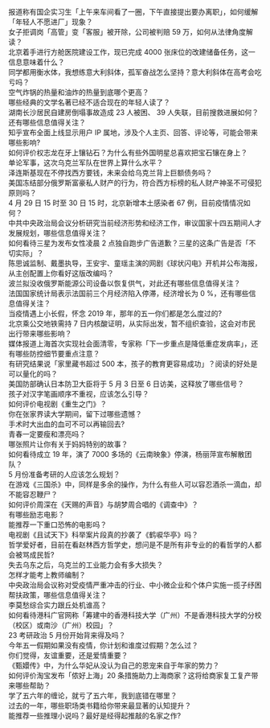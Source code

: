 报道称有国企实习生「上午来车间看了一圈，下午直接提出要办离职」，如何缓解「年轻人不愿进厂」现象？  
女子拒调岗「高管」变「客服」被开除，公司被判赔 59 万，如何从法律角度解读？  
北京着手进行方舱医院建设工作，现已完成 4000 张床位的改建储备任务，这一信息意味着什么？  
同学都用衡水体，我想练意大利斜体，孤军奋战怎么坚持？意大利斜体在高考会吃亏吗？  
空气炸锅的热量和油炸的热量到底哪个更高？  
哪些经典的文学名著已经不适合现在的年轻人读了？  
湖南长沙居民自建房倒塌事故造成 23 人被困、 39 人失联，目前搜救进展如何？还有哪些信息值得关注？  
知乎宣布全面上线显示用户 IP 属地，涉及个人主页、回答、评论等，可能会带来哪些影响?  
如何评价权志龙在牙上镶钻石？为什么有些外国明星总喜欢把宝石镶在身上？  
单论军事，这次乌克兰军队在世界上算什么水平？  
泽连斯基现在不停找西方要钱，未来会给乌克兰背上巨额债务吗？  
美国冻结部分俄罗斯富豪私人财产的行为，符合西方标榜的私人财产神圣不可侵犯原则吗？  
4 月 29 日 15 时至 30 日 15 时，北京新增本土感染者 67 例，目前疫情情况如何？  
中共中央政治局会议分析研究当前经济形势和经济工作，审议国家十四五期间人才发展规划，哪些信息值得关注？  
如何看待三星为发布女性凌晨 2 点独自跑步广告道歉？三星的这条广告是否「不切实际」？  
陈思诚监制、戴墨执导，王安宇、童瑶主演的网剧《球状闪电》开机并公布海报，从主创配置上你看好这版改编吗？  
波兰拟没收俄罗斯能源公司设备以恢复供气，对此还有哪些信息值得关注？  
法国国家统计局表示法国前三个月经济陷入停滞，经济增长为 0 %，还有哪些信息值得关注？  
当疫情遇上小长假，怀念 2019 年，那年的五一你们都是怎么度过的?  
北京乘公交地铁需持 7 日内核酸证明，从实际出发，暂不组织查验，这会对市民出行带来哪些影响？  
媒体报道上海首次实现社会面清零，专家称「下一步重点是降低重症发病率」，还有哪些防控细节要重点注意？  
有研究结果说「家里藏书超过 500 本，孩子的教育更容易成功」？阅读的好处是可以量化的吗？  
美国防部确认日本防卫大臣将于 5 月 3 日至 6 日访美，这释放了哪些信号？  
孩子对汉字笔画顺序不重视，应该怎么引导？  
如何评价电视剧《重生之门》？  
你在张家界读大学期间，留下过哪些遗憾？  
手术时大出血的血可不可以再输回去?  
青春一定要瘦和漂亮吗？  
哪张照片让你有关于妈妈特别的故事？  
如何看待成立 19 年，演了 7000 多场的《云南映象》停演，杨丽萍宣布解散团队？  
5 月份准备考研的人应该怎么规划？  
在游戏《三国杀》中，同样是多余的操作，为什么有些人可以容忍酒杀一滴血，却不能容忍鞭尸？  
如何评价周深在《天赐的声音》与胡梦周合唱的《调查中》？  
有哪些励志电影？  
能推荐一下重口恐怖的电影吗？  
电视剧《且试天下》科举案片段真的抄袭了《鹤唳华亭》吗？  
哲学爱好者，目前在看赵林西方哲学史，想问是不是所有非专业的的看哲学的人都会被骂成民哲?  
失去乌东之后，乌克兰的工业能力会有多大损失？  
怎样才能考上教师编制？  
中央政治局会议称对受疫情严重冲击的行业、中小微企业和个体户实施一揽子纾困帮扶政策，哪些信息值得关注？  
李莫愁综合实力跟丘处机谁高？  
如何看待港科广官网称「筹建中的香港科技大学（广州）不是香港科技大学的分校（校区）或南沙（广州）校园」？  
23 考研政治 5 月份开始背来得及吗？  
今年五一假期如果没有疫情，你计划和谁度过假期？怎么过？  
你们觉得，友谊重要，还是爱情重要？  
《甄嬛传》中，为什么华妃从没认为自己的恩宠来自于年家的势力？  
如何评价淘宝发布「侬好上海」20 条措施助力上海商家？这将给商家复工复产带来哪些帮助？  
学了五六年的缠论，就亏了五六年，我到底错在哪里？  
过去的一年，哪些职场类书籍给你带来最显著的认知提升？  
能推荐一些推理小说吗？最好是经得起推敲的名家之作?  
